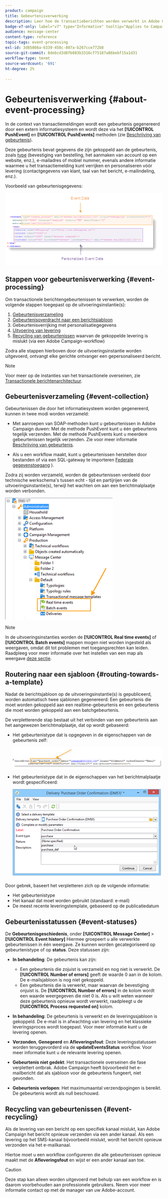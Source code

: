 ```yaml
---
product: campaign
title: Gebeurtenisverwerking
description: Leer hoe de transactieberichten worden verwerkt in Adobe Campaign Classic
badge-v7-only: label="v7" type="Informative" tooltip="Applies to Campaign Classic v7 only"
audience: message-center
content-type: reference
topic-tags: event-processing
exl-id: 3d85866a-6339-458c-807a-b267cce772b8
source-git-commit: 8debcd3d8fb883b3316cf75187a86bebf15a1d31
workflow-type: tm+mt
source-wordcount: '691'
ht-degree: 2%

---
```


# Gebeurtenisverwerking {#about-event-processing}



In de context van transactiemeldingen wordt een gebeurtenis gegenereerd door een extern informatiesysteem en wordt deze via het **[!UICONTROL PushEvent]** en **[!UICONTROL PushEvents]** methoden (zie [Beschrijving van gebeurtenis](../../message-center/using/event-description.md)).

Deze gebeurtenis bevat gegevens die zijn gekoppeld aan de gebeurtenis, zoals [type](../../message-center/using/creating-event-types.md) (bevestiging van bestelling, het aanmaken van account op een website, enz.), e-mailadres of mobiel nummer, evenals andere informatie waarmee u het transactiemelding kunt verrijken en personaliseren vóór levering (contactgegevens van klant, taal van het bericht, e-mailindeling, enz.).

Voorbeeld van gebeurtenisgegevens:

![](assets/messagecenter_events_request_001.png)

## Stappen voor gebeurtenisverwerking {#event-processing}

Om transactionele berichtengebeurtenissen te verwerken, worden de volgende stappen toegepast op de uitvoeringsinstantie(s):

1. [Gebeurtenisverzameling](#event-collection)
1. [Gebeurtenisoverdracht naar een berichtsjabloon](#routing-towards-a-template)
1. Gebeurtenisverrijking met personalisatiegegevens
1. [Uitvoering van levering](../../message-center/using/delivery-execution.md)
1. [Recycling van gebeurtenissen](#event-recycling) waarvan de gekoppelde levering is mislukt (via een Adobe Campaign-workflow)

Zodra alle stappen hierboven door de uitvoeringsinstantie worden uitgevoerd, ontvangt elke gerichte ontvanger een gepersonaliseerd bericht.

>[!NOTE]
>
>Voor meer op de instanties van het transactionele overseinen, zie [Transactionele berichtenarchitectuur](../../message-center/using/transactional-messaging-architecture.md).


## Gebeurtenisverzameling {#event-collection}

Gebeurtenissen die door het informatiesysteem worden gegenereerd, kunnen in twee modi worden verzameld:

* Met aanroepen van SOAP-methoden kunt u gebeurtenissen in Adobe Campaign duwen: Met de methode PushEvent kunt u één gebeurtenis tegelijk verzenden. Met de methode PushEvents kunt u meerdere gebeurtenissen tegelijk verzenden. Zie voor meer informatie [Beschrijving van gebeurtenis](../../message-center/using/event-description.md).

* Als u een workflow maakt, kunt u gebeurtenissen herstellen door bestanden of via een SQL-gateway te importeren [Federale gegevenstoegang](../../installation/using/about-fda.md) ).

Zodra zij worden verzameld, worden de gebeurtenissen verdeeld door technische werkschema&#39;s tussen echt - tijd en partijrijen van de uitvoeringsinstantie(s), terwijl het wachten om aan een berichtmalplaatje worden verbonden.

![](assets/messagecenter_events_queues_001.png)

>[!NOTE]
>
>In de uitvoeringsinstanties worden de **[!UICONTROL Real time events]** of **[!UICONTROL Batch events]** mappen mogen niet worden ingesteld als weergaven, omdat dit tot problemen met toegangsrechten kan leiden. Raadpleeg voor meer informatie over het instellen van een map als weergave [deze sectie](../../platform/using/access-management-folders.md).

## Routering naar een sjabloon {#routing-towards-a-template}

Nadat de berichtsjabloon op de uitvoeringsinstantie(s) is gepubliceerd, worden automatisch twee sjablonen gegenereerd: Een gebeurtenis die moet worden gekoppeld aan een realtime-gebeurtenis en een gebeurtenis die moet worden gekoppeld aan een batchgebeurtenis.

De verpletterende stap bestaat uit het verbinden van een gebeurtenis aan het aangewezen berichtmalplaatje, dat op wordt gebaseerd:

* Het gebeurtenistype dat is opgegeven in de eigenschappen van de gebeurtenis zelf:

   ![](assets/messagecenter_event_type_001.png)

* Het gebeurtenistype dat in de eigenschappen van het berichtmalplaatje wordt gespecificeerd:

   ![](assets/messagecenter_event_type_002.png)

Door gebrek, baseert het verpletteren zich op de volgende informatie:

* Het gebeurtenistype
* Het kanaal dat moet worden gebruikt (standaard: e-mail)
* De meest recente leveringstemplate, gebaseerd op de publicatiedatum

## Gebeurtenisstatussen {#event-statuses}

De **Gebeurtenisgeschiedenis**, onder **[!UICONTROL Message Center]** > **[!UICONTROL Event history]** Hiermee groepeert u alle verwerkte gebeurtenissen in één weergave. Ze kunnen worden gecategoriseerd op gebeurtenistype of op **status**. Deze statussen zijn:

* **In behandeling**: De gebeurtenis kan zijn:

   * Een gebeurtenis die zojuist is verzameld en nog niet is verwerkt. De **[!UICONTROL Number of errors]** geeft de waarde 0 aan in de kolom. De e-mailsjabloon is nog niet gekoppeld.
   * Een gebeurtenis die is verwerkt, maar waarvan de bevestiging onjuist is. De **[!UICONTROL Number of errors]** in de kolom wordt een waarde weergegeven die niet 0 is. Als u wilt weten wanneer deze gebeurtenis opnieuw wordt verwerkt, raadpleegt u de **[!UICONTROL Process requested on]** kolom.

* **In behandeling**: De gebeurtenis is verwerkt en de leveringssjabloon is gekoppeld. De e-mail is in afwachting van levering en het klassieke leveringsproces wordt toegepast. Voor meer informatie kunt u de levering openen.
* **Verzonden**, **Genegeerd** en **Afleveringsfout**: Deze leveringsstatussen worden teruggevorderd via de **updateEventsStatus** workflow. Voor meer informatie kunt u de relevante levering openen.
* **Gebeurtenis niet gedekt**: Het transactionele overseinen die fase verplettert ontbrak. Adobe Campaign heeft bijvoorbeeld het e-mailbericht dat als sjabloon voor de gebeurtenis fungeert, niet gevonden.
* **Gebeurtenis verlopen**: Het maximumaantal verzendpogingen is bereikt. De gebeurtenis wordt als null beschouwd.

## Recycling van gebeurtenissen {#event-recycling}

Als de levering van een bericht op een specifiek kanaal mislukt, kan Adobe Campaign het bericht opnieuw verzenden via een ander kanaal. Als een levering op het SMS-kanaal bijvoorbeeld mislukt, wordt het bericht opnieuw verzonden via het e-mailkanaal.

Hiertoe moet u een workflow configureren die alle gebeurtenissen opnieuw maakt met de **Afleveringsfout** en wijst er een ander kanaal aan toe.

>[!CAUTION]
>
>Deze stap kan alleen worden uitgevoerd met behulp van een workflow en is daarom voorbehouden aan professionele gebruikers. Neem voor meer informatie contact op met de manager van uw Adobe-account.